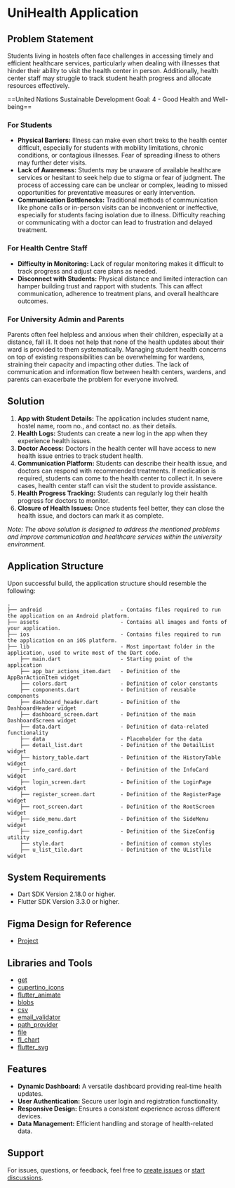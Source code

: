 # UniHealth Application

## Problem Statement
Students living in hostels often face challenges in accessing timely and efficient healthcare services, particularly when dealing with illnesses that hinder their ability to visit the health center in person. Additionally, health center staff may struggle to track student health progress and allocate resources effectively.

==United Nations Sustainable Development Goal: 4 - Good Health and Well-being==

### For Students
- **Physical Barriers:** Illness can make even short treks to the health center difficult, especially for students with mobility limitations, chronic conditions, or contagious illnesses. Fear of spreading illness to others may further deter visits.
- **Lack of Awareness:** Students may be unaware of available healthcare services or hesitant to seek help due to stigma or fear of judgment. The process of accessing care can be unclear or complex, leading to missed opportunities for preventative measures or early intervention.
- **Communication Bottlenecks:** Traditional methods of communication like phone calls or in-person visits can be inconvenient or ineffective, especially for students facing isolation due to illness. Difficulty reaching or communicating with a doctor can lead to frustration and delayed treatment.

### For Health Centre Staff
- **Difficulty in Monitoring:** Lack of regular monitoring makes it difficult to track progress and adjust care plans as needed.
- **Disconnect with Students:** Physical distance and limited interaction can hamper building trust and rapport with students. This can affect communication, adherence to treatment plans, and overall healthcare outcomes.

### For University Admin and Parents
Parents often feel helpless and anxious when their children, especially at a distance, fall ill. It does not help that none of the health updates about their ward is provided to them systematically. Managing student health concerns on top of existing responsibilities can be overwhelming for wardens, straining their capacity and impacting other duties. The lack of communication and information flow between health centers, wardens, and parents can exacerbate the problem for everyone involved.

## Solution
1. **App with Student Details:** The application includes student name, hostel name, room no., and contact no. as their details.
2. **Health Logs:** Students can create a new log in the app when they experience health issues.
3. **Doctor Access:** Doctors in the health center will have access to new health issue entries to track student health.
4. **Communication Platform:** Students can describe their health issue, and doctors can respond with recommended treatments. If medication is required, students can come to the health center to collect it. In severe cases, health center staff can visit the student to provide assistance.
5. **Health Progress Tracking:** Students can regularly log their health progress for doctors to monitor.
6. **Closure of Health Issues:** Once students feel better, they can close the health issue, and doctors can mark it as complete.

*Note: The above solution is designed to address the mentioned problems and improve communication and healthcare services within the university environment.*


## Application Structure

Upon successful build, the application structure should resemble the following:



```
.
├── android                         - Contains files required to run the application on an Android platform.
├── assets                          - Contains all images and fonts of your application.
├── ios                             - Contains files required to run the application on an iOS platform.
├── lib                             - Most important folder in the application, used to write most of the Dart code.
    ├── main.dart                   - Starting point of the application
    ├── app_bar_actions_item.dart   - Definition of the AppBarActionItem widget
    ├── colors.dart                 - Definition of color constants
    ├── components.dart             - Definition of reusable components
    ├── dashboard_header.dart       - Definition of the DashboardHeader widget
    ├── dashboard_screen.dart       - Definition of the main DashboardScreen widget
    ├── data.dart                   - Definition of data-related functionality
    ├── data                        - Placeholder for the data
    ├── detail_list.dart            - Definition of the DetailList widget
    ├── history_table.dart          - Definition of the HistoryTable widget
    ├── info_card.dart              - Definition of the InfoCard widget
    ├── login_screen.dart           - Definition of the LoginPage widget
    ├── register_screen.dart        - Definition of the RegisterPage widget
    ├── root_screen.dart            - Definition of the RootScreen widget
    ├── side_menu.dart              - Definition of the SideMenu widget
    ├── size_config.dart            - Definition of the SizeConfig utility
    ├── style.dart                  - Definition of common styles
    ├── u_list_tile.dart            - Definition of the UListTile widget

```
## System Requirements

- Dart SDK Version 2.18.0 or higher.
- Flutter SDK Version 3.3.0 or higher.

## Figma Design for Reference

- [Project](https://www.figma.com/file/sNhwQRgpUVq5gyDMJ5i4Lw/App-Framework-(Solution-Chal.)?type=design&node-id=0%3A1&mode=design&t=y5eOvFFoF4l8Zxwb-1)

## Libraries and Tools

- [get](https://pub.dev/packages/get)
- [cupertino_icons](https://pub.dev/packages/cupertino_icons)
- [flutter_animate](https://pub.dev/packages/flutter_animate)
- [blobs](https://pub.dev/packages/blobs)
- [csv](https://pub.dev/packages/csv)
- [email_validator](https://pub.dev/packages/email_validator)
- [path_provider](https://pub.dev/packages/path_provider)
- [file](https://pub.dev/packages/file)
- [fl_chart](https://pub.dev/packages/fl_chart)
- [flutter_svg](https://pub.dev/packages/flutter_svg)

## Features

- **Dynamic Dashboard:** A versatile dashboard providing real-time health updates.
- **User Authentication:** Secure user login and registration functionality.
- **Responsive Design:** Ensures a consistent experience across different devices.
- **Data Management:** Efficient handling and storage of health-related data.

## Support

For issues, questions, or feedback, feel free to [create issues](https://github.com/UniHealth/UniHealth_Application/issues) or [start discussions](https://github.com/UniHealth/UniHealth_Application/discussions).

